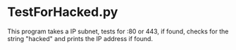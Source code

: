 # TestForHacked.py
This program takes a IP subnet, tests for :80 or 443,  if found, checks for the string "hacked" and prints the IP address if found. 
